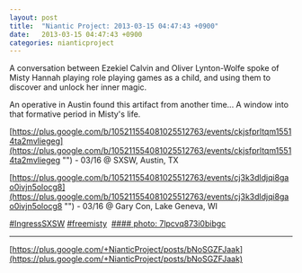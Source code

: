 ```yaml
---
layout: post
title:  "Niantic Project: 2013-03-15 04:47:43 +0900"
date:   2013-03-15 04:47:43 +0900
categories: nianticproject
---
```

A conversation between Ezekiel Calvin and Oliver Lynton-Wolfe spoke of Misty Hannah playing role playing games as a child, and using them to discover and unlock her inner magic. 

An operative in Austin found this artifact from another time... A window into that formative period in Misty's life.

[https://plus.google.com/b/105211554081025512763/events/ckjsfprltqm15514ta2mvliegeg](https://plus.google.com/b/105211554081025512763/events/ckjsfprltqm15514ta2mvliegeg "") - 03/16 @ SXSW, Austin, TX

[https://plus.google.com/b/105211554081025512763/events/cj3k3dldjqi8gao0ivjn5olocg8](https://plus.google.com/b/105211554081025512763/events/cj3k3dldjqi8gao0ivjn5olocg8 "") - 03/16 @ Gary Con, Lake Geneva, WI

[#IngressSXSW](https://plus.google.com/s/%23IngressSXSW "") [#freemisty](https://plus.google.com/s/%23freemisty "") 
[#### photo: 7lpcvq873i0bibgc](https://lh3.googleusercontent.com/-wgYgXHY9mRM/UUIpFmMa9nI/AAAAAAAAEAw/S_7OXS31EhY/w288-h288/kryptomira.jpg "")
- - -
[https://plus.google.com/+NianticProject/posts/bNoSGZFJaak](https://plus.google.com/+NianticProject/posts/bNoSGZFJaak)
